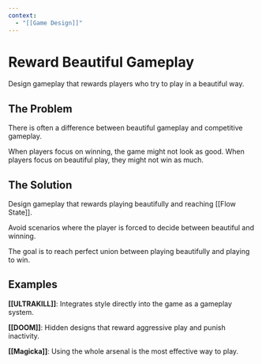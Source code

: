 ```yaml
---
context:
  - "[[Game Design]]"
---
```


# Reward Beautiful Gameplay

Design gameplay that rewards players who try to play in a beautiful way.

## The Problem

There is often a difference between beautiful gameplay and competitive gameplay.

When players focus on winning, the game might not look as good.
When players focus on beautiful play, they might not win as much.

## The Solution

Design gameplay that rewards playing beautifully and reaching [[Flow State]].

Avoid scenarios where the player is forced to decide between beautiful and winning.

The goal is to reach perfect union between playing beautifully and playing to win.

## Examples

**[[ULTRAKILL]]**: Integrates style directly into the game as a gameplay system.

**[[DOOM]]**: Hidden designs that reward aggressive play and punish inactivity.

**[[Magicka]]**: Using the whole arsenal is the most effective way to play.
